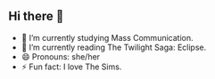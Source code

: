 ## Hi there 👋 

- 🔭 I’m currently studying Mass Communication.  
- 🌱 I’m currently reading The Twilight Saga: Eclipse.
- 😄 Pronouns: she/her
- ⚡ Fun fact: I love The Sims.
